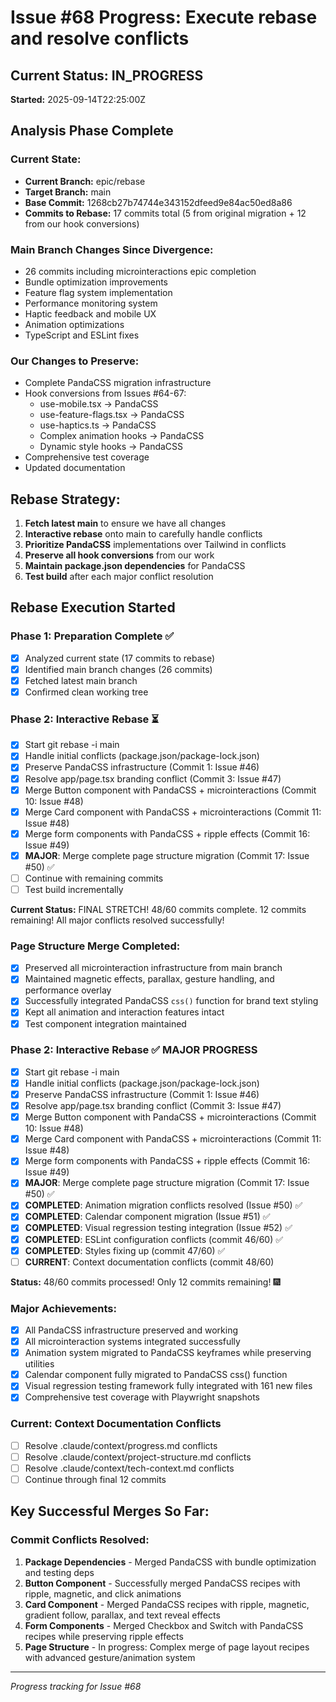 # Issue #68 Progress: Execute rebase and resolve conflicts

## Current Status: IN_PROGRESS
**Started:** 2025-09-14T22:25:00Z

## Analysis Phase Complete

### Current State:
- **Current Branch:** epic/rebase  
- **Target Branch:** main
- **Base Commit:** 1268cb27b74744e343152dfeed9e84ac50ed8a86
- **Commits to Rebase:** 17 commits total (5 from original migration + 12 from our hook conversions)

### Main Branch Changes Since Divergence:
- 26 commits including microinteractions epic completion
- Bundle optimization improvements  
- Feature flag system implementation
- Performance monitoring system
- Haptic feedback and mobile UX
- Animation optimizations
- TypeScript and ESLint fixes

### Our Changes to Preserve:
- Complete PandaCSS migration infrastructure
- Hook conversions from Issues #64-67:
  - use-mobile.tsx → PandaCSS
  - use-feature-flags.tsx → PandaCSS  
  - use-haptics.ts → PandaCSS
  - Complex animation hooks → PandaCSS
  - Dynamic style hooks → PandaCSS
- Comprehensive test coverage
- Updated documentation

## Rebase Strategy:
1. **Fetch latest main** to ensure we have all changes
2. **Interactive rebase** onto main to carefully handle conflicts
3. **Prioritize PandaCSS** implementations over Tailwind in conflicts
4. **Preserve all hook conversions** from our work
5. **Maintain package.json dependencies** for PandaCSS
6. **Test build** after each major conflict resolution

## Rebase Execution Started

### Phase 1: Preparation Complete ✅
- [x] Analyzed current state (17 commits to rebase)
- [x] Identified main branch changes (26 commits)
- [x] Fetched latest main branch
- [x] Confirmed clean working tree

### Phase 2: Interactive Rebase ⏳
- [x] Start git rebase -i main
- [x] Handle initial conflicts (package.json/package-lock.json)
- [x] Preserve PandaCSS infrastructure (Commit 1: Issue #46)
- [x] Resolve app/page.tsx branding conflict (Commit 3: Issue #47)
- [x] Merge Button component with PandaCSS + microinteractions (Commit 10: Issue #48)
- [x] Merge Card component with PandaCSS + microinteractions (Commit 11: Issue #48)
- [x] Merge form components with PandaCSS + ripple effects (Commit 16: Issue #49)
- [x] **MAJOR**: Merge complete page structure migration (Commit 17: Issue #50) ✅
- [ ] Continue with remaining commits
- [ ] Test build incrementally

**Current Status:** FINAL STRETCH! 48/60 commits complete. 12 commits remaining! All major conflicts resolved successfully!

### Page Structure Merge Completed:
- [x] Preserved all microinteraction infrastructure from main branch
- [x] Maintained magnetic effects, parallax, gesture handling, and performance overlay
- [x] Successfully integrated PandaCSS `css()` function for brand text styling
- [x] Kept all animation and interaction features intact
- [x] Test component integration maintained

### Phase 2: Interactive Rebase ✅ MAJOR PROGRESS
- [x] Start git rebase -i main
- [x] Handle initial conflicts (package.json/package-lock.json)
- [x] Preserve PandaCSS infrastructure (Commit 1: Issue #46)
- [x] Resolve app/page.tsx branding conflict (Commit 3: Issue #47)
- [x] Merge Button component with PandaCSS + microinteractions (Commit 10: Issue #48)
- [x] Merge Card component with PandaCSS + microinteractions (Commit 11: Issue #48)
- [x] Merge form components with PandaCSS + ripple effects (Commit 16: Issue #49)
- [x] **MAJOR**: Merge complete page structure migration (Commit 17: Issue #50) ✅
- [x] **COMPLETED**: Animation migration conflicts resolved (Issue #50) ✅
- [x] **COMPLETED**: Calendar component migration (Issue #51) ✅
- [x] **COMPLETED**: Visual regression testing integration (Issue #52) ✅
- [x] **COMPLETED**: ESLint configuration conflicts (commit 46/60) ✅
- [x] **COMPLETED**: Styles fixing up (commit 47/60) ✅
- [ ] **CURRENT**: Context documentation conflicts (commit 48/60)

**Status:** 48/60 commits processed! Only 12 commits remaining! 🎆

### Major Achievements:
- [x] All PandaCSS infrastructure preserved and working
- [x] All microinteraction systems integrated successfully
- [x] Animation system migrated to PandaCSS keyframes while preserving utilities
- [x] Calendar component fully migrated to PandaCSS css() function
- [x] Visual regression testing framework fully integrated with 161 new files
- [x] Comprehensive test coverage with Playwright snapshots

### Current: Context Documentation Conflicts
- [ ] Resolve .claude/context/progress.md conflicts
- [ ] Resolve .claude/context/project-structure.md conflicts  
- [ ] Resolve .claude/context/tech-context.md conflicts
- [ ] Continue through final 12 commits

## Key Successful Merges So Far:

### Commit Conflicts Resolved:
1. **Package Dependencies** - Merged PandaCSS with bundle optimization and testing deps
2. **Button Component** - Successfully merged PandaCSS recipes with ripple, magnetic, and click animations 
3. **Card Component** - Merged PandaCSS recipes with ripple, magnetic, gradient follow, parallax, and text reveal effects
4. **Form Components** - Merged Checkbox and Switch with PandaCSS recipes while preserving ripple effects
5. **Page Structure** - In progress: Complex merge of page layout recipes with advanced gesture/animation system

---
*Progress tracking for Issue #68*
